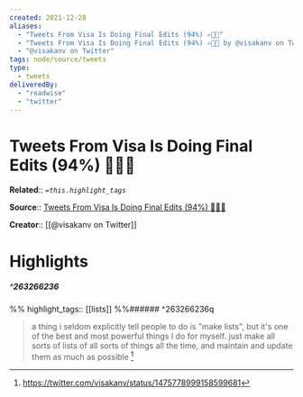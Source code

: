 ```yaml
---
created: 2021-12-28
aliases:
  - "Tweets From Visa Is Doing Final Edits (94%) ✍🏾📖"
  - "Tweets From Visa Is Doing Final Edits (94%) ✍🏾📖 by @visakanv on Twitter"
  - "@visakanv on Twitter"
tags: node/source/tweets
type: 
  - tweets
deliveredBy: 
  - "readwise"
  - "twitter"
---
```

# Tweets From Visa Is Doing Final Edits (94%) ✍🏾📖

**Related**:: 
*`=this.highlight_tags`*

**Source**:: [Tweets From Visa Is Doing Final Edits (94%) ✍🏾📖](https://twitter.com/visakanv)

**Creator**:: [[@visakanv on Twitter]]

# Highlights
##### ^263266236

  
%%
highlight_tags:: [[lists]]
%%###### ^263266236q
> a thing i seldom explicitly tell people to do is "make lists", but it's one of the best and most powerful things I do for myself. just make all sorts of lists of all sorts of things all the time, and maintain and update them as much as possible 
  [^263266236]

[^263266236]: https://twitter.com/visakanv/status/1475778999158599681

